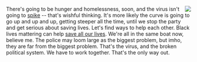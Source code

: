 <img src="http://scripting.com/images/2019/08/05/norm.png" border="0" align="right">There's going to be hunger and homelessness, soon, and the virus isn't going to <a href="https://apnews.com/129cbe9e6320cd16ce3e845f29de0cac">spike</a> -- that's wishful thinking. It's more likely the curve is going to go up and up and up, getting steeper all the time, until we stop the party and get serious about saving lives. Let's find ways to help each other. Black lives mattering can help <a href="https://duckduckgo.com/?q=site%3Ascripting.com+%22save+my+life%22&t=h_&ia=web">save all our lives</a>. We're all in the same boat now, believe me. The police may loom large as the biggest problem, but imho, they are far from the biggest problem. That's the virus, and the broken political system. We have to work together. That's the only way out.  
